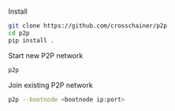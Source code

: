 Install
```bash
git clone https://github.com/crosschainer/p2p
cd p2p
pip install .
```

Start new P2P network
```bash
p2p
```

Join existing P2P network
```bash
p2p --bootnode <bootnode ip:port>
```
